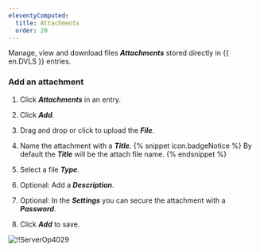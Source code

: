 ```yaml
---
eleventyComputed:
  title: Attachments
  order: 20
---
```

Manage, view and download files ***Attachments*** stored directly in {{ en.DVLS }} entries.  

### Add an attachment 

1. Click ***Attachments*** in an entry. 
1. Click ***Add***. 
1. Drag and drop or click to upload the ***File***. 
1. Name the attachment with a ***Title***. 
{% snippet icon.badgeNotice %} 
By default the ***Title*** will be the attach file name. 
{% endsnippet %}
 
5. Select a file ***Type***. 
1. Optional: Add a ***Description***. 
1. Optional: In the ***Settings*** you can secure the attachment with a ***Password***. 
1. Click ***Add*** to save.  

![!!ServerOp4029](https://webdevolutions.azureedge.net/docs/en/server/ServerOp4029.png) 
